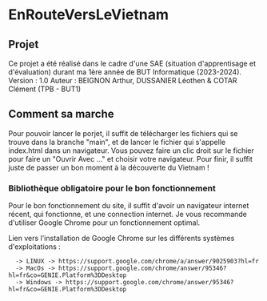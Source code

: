 # EnRouteVersLeVietnam

## Projet

Ce projet a été réalisé dans le cadre d'une SAE (situation d'apprentisage et d'évaluation) durant ma 1ère année de BUT Informatique (2023-2024).
Version : 1.0
Auteur : BEIGNON Arthur, DUSSANIER Léothen & COTAR Clément (TPB - BUT1) 

## Comment sa marche

Pour pouvoir lancer le porjet, il suffit de télécharger les fichiers qui se trouve dans la branche "main", et de lancer le fichier qui s'appelle index.html dans un navigateur. 
Vous pouvez faire un clic droit sur le fichier pour faire un "Ouvrir Avec ..." et choisir votre navigateur.
Pour finir, il suffit juste de passer un bon moment à la découverte du Vietnam !

### Bibliothèque obligatoire pour le bon fonctionnement

Pour le bon fonctionnement du site, il suffit d'avoir un navigateur internet récent, qui fonctionne, et une connection internet.
Je vous recommande d'utiliser Google Chrome pour un fonctionnement optimal. 

Lien vers l'installation de Google Chrome sur les différents systèmes d'exploitations : 

      -> LINUX -> https://support.google.com/chrome/a/answer/9025903?hl=fr
      -> MacOs -> https://support.google.com/chrome/answer/95346?hl=fr&co=GENIE.Platform%3DDesktop
      -> Windows -> https://support.google.com/chrome/answer/95346?hl=fr&co=GENIE.Platform%3DDesktop

      
